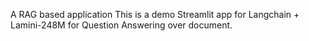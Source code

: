A RAG based application
This is a demo Streamlit app for Langchain + Lamini-248M for Question Answering over document.
